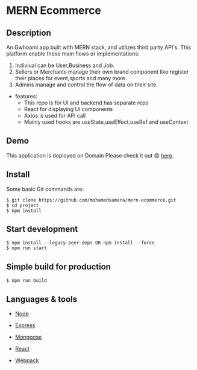 # MERN Ecommerce

## Description

An Gwhoami app built with MERN stack, and utilizes third party API's. This platform enable these main flows or implementations:

1. Indiviual can be User,Business and Job.
2. Sellers or Merchants manage their own brand component like register their places for event,sports and many more.
3. Admins manage and control the flow of data on their site.

- features:
  - This repo is for UI and backend has separate repo
  - React for displaying UI components
  - Axios is used for API call
  - Mainly used hooks are useState,useEffect,useRef and useContext

## Demo

This application is deployed on Domain Please check it out :smile: [here](https://.com).

## Install

Some basic Git commands are:

```
$ git clone https://github.com/mohamedsamara/mern-ecommerce.git
$ cd project
$ npm install
```

## Start development

```
$ npm install --legacy-peer-deps OR npm install --force
$ npm run start
```

## Simple build for production

```
$ npm run build
```

## Languages & tools

- [Node](https://nodejs.org/en/)

- [Express](https://expressjs.com/)

- [Mongoose](https://mongoosejs.com/)

- [React](https://reactjs.org/)

- [Webpack](https://webpack.js.org/)
